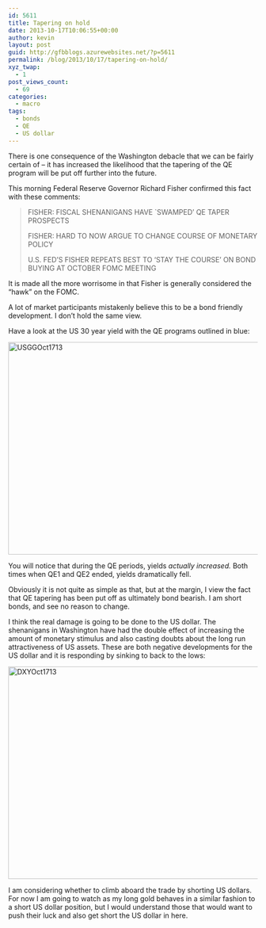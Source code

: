 ```yaml
---
id: 5611
title: Tapering on hold
date: 2013-10-17T10:06:55+00:00
author: kevin
layout: post
guid: http://gfbblogs.azurewebsites.net/?p=5611
permalink: /blog/2013/10/17/tapering-on-hold/
xyz_twap:
  - 1
post_views_count:
  - 69
categories:
  - macro
tags:
  - bonds
  - QE
  - US dollar
---
```

There is one consequence of the Washington debacle that we can be fairly certain of &#8211; it has increased the likelihood that the tapering of the QE program will be put off further into the future. 

This morning Federal Reserve Governor Richard Fisher confirmed this fact with these comments:

> FISHER: FISCAL SHENANIGANS HAVE \`SWAMPED&#8217; QE TAPER PROSPECTS
> 
> FISHER: HARD TO NOW ARGUE TO CHANGE COURSE OF MONETARY POLICY
> 
> U.S. FED&#8217;S FISHER REPEATS BEST TO &#8216;STAY THE COURSE&#8217; ON BOND BUYING AT OCTOBER FOMC MEETING 

It is made all the more worrisome in that Fisher is generally considered the &#8220;hawk&#8221; on the FOMC.

A lot of market participants mistakenly believe this to be a bond friendly development. I don&#8217;t hold the same view. 

Have a look at the US 30 year yield with the QE programs outlined in blue:

<img style="display:block; margin-left:auto; margin-right:auto;" src="http://themacrotourist.com/blogs/2013/10/USGGOct1713.jpg" alt="USGGOct1713" title="USGGOct1713.jpg" border="0" width="600" height="429" />

You will notice that during the QE periods, yields _actually increased._ Both times when QE1 and QE2 ended, yields dramatically fell.

Obviously it is not quite as simple as that, but at the margin, I view the fact that QE tapering has been put off as ultimately bond bearish. I am short bonds, and see no reason to change. 

I think the real damage is going to be done to the US dollar. The shenanigans in Washington have had the double effect of increasing the amount of monetary stimulus and also casting doubts about the long run attractiveness of US assets. These are both negative developments for the US dollar and it is responding by sinking to back to the lows:

<img style="display:block; margin-left:auto; margin-right:auto;" src="http://themacrotourist.com/blogs/2013/10/DXYOct1713.gif" alt="DXYOct1713" title="DXYOct1713.gif" border="0" width="600" height="429" />

I am considering whether to climb aboard the trade by shorting US dollars. For now I am going to watch as my long gold behaves in a similar fashion to a short US dollar position, but I would understand those that would want to push their luck and also get short the US dollar in here.